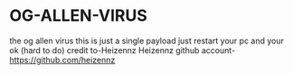 # OG-ALLEN-VIRUS
the og allen virus this is just a single payload just restart your pc and your ok (hard to do)
credit to-Heizennz
Heizennz github account-https://github.com/heizennz
